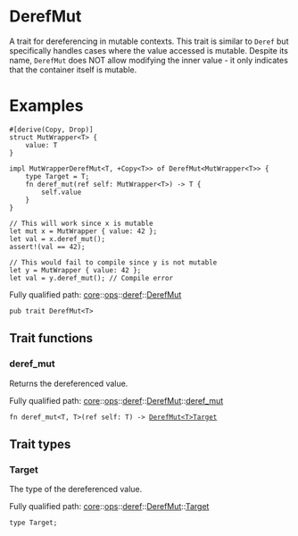 # DerefMut

A trait for dereferencing in mutable contexts.
This trait is similar to `Deref` but specifically handles cases where the value
accessed is mutable. Despite its name, `DerefMut` does NOT allow modifying the
inner value - it only indicates that the container itself is mutable.
# Examples

```cairo
#[derive(Copy, Drop)]
struct MutWrapper<T> {
    value: T
}

impl MutWrapperDerefMut<T, +Copy<T>> of DerefMut<MutWrapper<T>> {
    type Target = T;
    fn deref_mut(ref self: MutWrapper<T>) -> T {
        self.value
    }
}

// This will work since x is mutable
let mut x = MutWrapper { value: 42 };
let val = x.deref_mut();
assert!(val == 42);

// This would fail to compile since y is not mutable
let y = MutWrapper { value: 42 };
let val = y.deref_mut(); // Compile error
```

Fully qualified path: [core](./core.md)::[ops](./core-ops.md)::[deref](./core-ops-deref.md)::[DerefMut](./core-ops-deref-DerefMut.md)

<pre><code class="language-cairo">pub trait DerefMut&lt;T&gt;</code></pre>

## Trait functions

### deref_mut

Returns the dereferenced value.

Fully qualified path: [core](./core.md)::[ops](./core-ops.md)::[deref](./core-ops-deref.md)::[DerefMut](./core-ops-deref-DerefMut.md)::[deref_mut](./core-ops-deref-DerefMut.md#deref_mut)

<pre><code class="language-cairo">fn deref_mut&lt;T, T&gt;(ref self: T) -&gt; <a href="core-ops-deref-DerefMut.html">DerefMut&lt;T&gt;Target</a></code></pre>


## Trait types

### Target

The type of the dereferenced value.

Fully qualified path: [core](./core.md)::[ops](./core-ops.md)::[deref](./core-ops-deref.md)::[DerefMut](./core-ops-deref-DerefMut.md)::[Target](./core-ops-deref-DerefMut.md#target)

<pre><code class="language-cairo">type Target;</code></pre>


